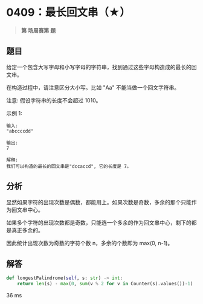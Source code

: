 # 0409：最长回文串（★）


> **第  场周赛第  题**

## 题目

给定一个包含大写字母和小写字母的字符串，找到通过这些字母构造成的最长的回文串。

在构造过程中，请注意区分大小写。比如 "Aa" 不能当做一个回文字符串。

注意: 假设字符串的长度不会超过 1010。

示例 1:

	输入:
	"abccccdd"

	输出:
	7

	解释:
	我们可以构造的最长的回文串是"dccaccd", 它的长度是 7。


## 分析

显然如果字符的出现次数是偶数，都能用上。如果次数是奇数，多余的那个只能作为回文串中心。

如果多个字符的出现次数都是奇数，只能选一个多余的作为回文串中心，剩下的都是真正多余的。

因此统计出现次数为奇数的字符个数 n，多余的个数即为 max(0, n-1)。

## 解答

```python
def longestPalindrome(self, s: str) -> int:
	return len(s) - max(0, sum(v % 2 for v in Counter(s).values())-1)
```
36 ms

